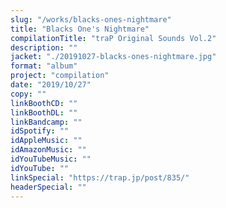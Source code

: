 ```yaml
---
slug: "/works/blacks-ones-nightmare"
title: "Blacks One's Nightmare"
compilationTitle: "traP Original Sounds Vol.2"
description: ""
jacket: "./20191027-blacks-ones-nightmare.jpg"
format: "album"
project: "compilation"
date: "2019/10/27"
copy: ""
linkBoothCD: ""
linkBoothDL: ""
linkBandcamp: ""
idSpotify: ""
idAppleMusic: ""
idAmazonMusic: ""
idYouTubeMusic: ""
idYouTube: ""
linkSpecial: "https://trap.jp/post/835/"
headerSpecial: ""
---
```

